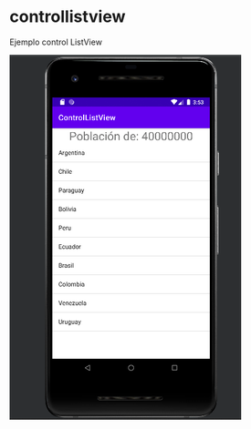 # controllistview
Ejemplo control ListView

![Image text](https://github.com/AlexanderSiguenza/controllistview/blob/dc83de4a71ce1ade31b5d2745f85cc8eac630277/img/muestra1.png)


